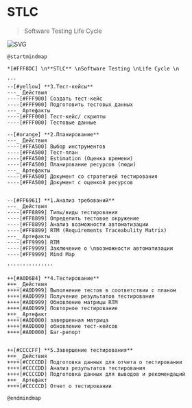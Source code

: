 # STLC
> Software Testing Life Cycle

![SVG](http://www.plantuml.com/plantuml/svg/dLRDJjj04BxxALRY46gK45f0v0PDcXDS83UAAXSCYfIVDXXHRY5fQQMWGYiaRg3s2G8aZI74lCBi6_MRzPRW3I6Y4PQzk_DzCz_Cx2xpsvvJyOhvqaRH-M1PbhqwbircvpBfDV6sPDihkSMqRUDpfRpfxJeLL-JSRIzVsiBKOdxJ5UczzOABWMN5OZ4h7byTstCBXVBkch3jLmdwJMsvBsjnkg4sNUEpOTkmYhyJTA9dQdH9lZpYsRXodaecrmJzee0wrAAchCb38Mi6aMb-JW6ChoY0PS2C4HXFoORy8fYGUjJZWOxZM5QLsMUit03Lw5Cd5RMfOLB8VLXMoQUxuVRQ9xNxFZ6mL8hA5QUqvNAANYOGULUj-s049FocziWyBSmeRpz1Um7PLG5KZ-sWfqwtGFN280n4NyzTwDbOVuFw5XqlNow9SJgJ1qm4wKq1ELKC53FvBmpOC1q2G_PNHrZxl03MhlnEBL2Ch82cFW7kfYzAC948fLAJeIYypsdg5pmIXJmQpIWekDSQWCaC6tiZP9XDpKvnwQOIT0ph9cJxr85dHj350-tNs3aZYZWtbqfnILGlDIPvbLgoCLg71fu1ncvRUBgFD3sUjc2jgYd-m4eLnQ29256W3Z8JmBv7GHY6mFgbuhpbbBCbtWTu-mRPScv9Z2-x7tVo5RVebhnjaQiuwwxpVgUGz_R4akDLyfz6bpwLqcJ639soARUG_Ahbi48SGSyEN1ZKIpW54HyVWrOi-hEiYOdLiOLaPlRrD1T_-lve6zotC9qOB3bcDGLywNrx1s0NC2qZKZc1FzLv0JDWlgQvE71kLxrxMPZ9VSwyiluWGQf9EhAEwKEmDBMFeMrc49wXhtlAe7jF6UOJE5yUo0PNwh4mLEfXnEY-G3DfZ1piXZwVEbYvS9m967tZABXdvL4a3cgQc60myi7BXDTDu0yukufpthXC79WLDa4QlsoMcs0cGQT6IA0VcjGHdS6ycSpWLSPdR-JUua4Nmjc0Iyprn61OSlq8lx7P_wyldXygtuINofZfoLUEOHxewwIbz-JravsGLewv7_yfVrAtDU-MDlI_Ddy1)

```
@startmindmap

*[#FFF8DC] \n**STLC** \nSoftware Testing \nLife Cycle \n

'''
--[#yellow] **3.Тест-кейсы**
---_ Действия
----[#FFF900] Создать тест-кейс
----[#FFF900] Подготовить тестовых данных
---_ Артефакты
----[#FFF000] Тест-кейс/ скрипты
----[#FFF000] Тестовые данные

--[#orange] **2.Планирование**
---_ Действия
----[#FFA500] Выбор инструментов
----[#FFA500] Тест-план
----[#FFA500] Estimation (Оценка времени)
----[#FFA500] Планирование ресурсов (люди)
---_ Артефакты
----[#FFA500] Документ со стратегией тестирования
----[#FFA500] Документ с оценкой ресурсов


--[#FF6961] **1.Анализ требований** 
---_ Действия
----[#FF8899] Типы/виды тестирования
----[#FF8899] Определить тестовое окружение
----[#FF8899] Анализ возможности автоматизации
----[#FF8899] RTM (Requirements Traceabulity Matrix)
---_ Артефакты
----[#FF9999] RTM
----[#FF9999] Заключение о \nвозможности автоматизации 
----[#FF9999] Mind Map

'''''''''''''''

++[#A0D6B4] **4.Тестирование**
+++_ Действия
++++[#A0D999] Выполнение тестов в соответствии с планом
++++[#A0D999] Получение результатов тестирования
++++[#A0D999] Обновление матрицы RTM
++++[#A0D999] Повторное тестирование
+++_ Артефакт
++++[#A0D000] завершенная матрица
++++[#A0D000] обновление тест-кейсов
++++[#A0D000] Баг-репорт


++[#CCCCFF] **5.Завершение тестирования**
+++_ Действия
++++[#CCCCDD] Подготовка данных для отчета о тестировании
++++[#CCCCDD] Анализ результатов тестирования
++++[#CCCCDD] Подготовка данных для выводов и рекомендаций
+++_ Артефакт
++++[#CCCCCD] Отчет о тестировании

@endmindmap
```
